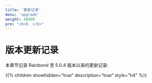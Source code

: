 ```yaml
---
title: '更新记录'
menu: 'upgrade'
weight: 40000
pre: "<b>8. </b>"
---
```


# 版本更新记录

本章节记录 Rainbond 至 5.0.4 版本以来的更新记录:

{{% children showhidden="true" description="true" style="h4"  %}}
